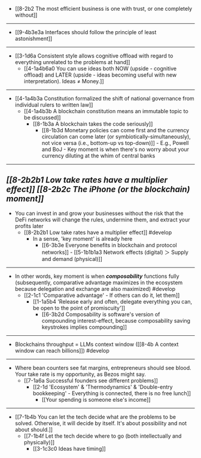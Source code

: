 - [[8-2b2 The most efficient business is one with trust, or one completely without]]
---
- [[9-4b3e3a Interfaces should follow the principle of least astonishment]]
---
- [[3-1d6a Consistent style allows cognitive offload with regard to everything unrelated to the problems at hand]]
  - [[4-1a4b6a0 You can use ideas both NOW (upside - cognitive offload) and LATER (upside - ideas becoming useful with new interpretation). Ideas ≠ Money.]]
---
- [[4-1a4b3a Constitution formalized the shift of national governance from individual rulers to written law]]
  - [[4-1a4b3b A blockchain constitution means an immutable topic to be discussed]]
    - [[8-1b3a A blockchain takes the code seriously]]
      - [[8-1b3d Monetary policies can come first and the currency circulation can come later (or symbiotically-simultaneously), not vice versa (i.e., bottom-up vs top-down)]]
				- E.g., Powell and BoJ
					- Key moment is when there's no worry about your currency diluting at the whim of central banks
---
***[[8-2b2b1 Low take rates have a multiplier effect]]***
***[[8-2b2c The iPhone (or the blockchain) moment]]***
---
- You can invest in and grow your businesses without the risk that the DeFi networks will change the rules, undermine them, and extract your profits later
  - [[8-2b2b1 Low take rates have a multiplier effect]] #develop 
    - In a sense, 'key moment' is already here
      - [[6-3b3e Everyone benefits in blockchain and protocol networks]]
				- [[5-1b1b1a3 Network effects (digital) ＞ Supply and demand (physical)]]
---
- In other words, key moment is when ***composability*** functions fully (subsequently, comparative advantage maximizes in the ecosystem because delegation and exchange are also maximized) #develop 
  - [[2-1c1 'Comparative advantage' - If others can do it, let them]]
    - [[1-1a5b4 'Release early and often, delegate everything you can, be open to the point of promiscuity']]
      - [[6-3b2d Composability is software's version of compounding interest-effect, because composability saving keystrokes implies compounding]]
---
- Blockchains throughput = LLMs context window ([[8-4b A context window can reach billions]]) #develop 
---
- Where bean counters see fat margins, entrepreneurs should see blood. Your take rate is my opportunity, as Bezos might say.
  - [[7-1a6a Successful founders see different problems]]
    - [[2-1d 'Ecosystem' & 'Thermodynamics' & 'Double-entry bookkeeping' - Everything is connected, there is no free lunch]]
      - [[Your spending is someone else's income]]
---
- [[7-1b4b You can let the tech decide what are the problems to be solved. Otherwise, it will decide by itself. It's about possibility and not about should.]]
  - [[7-1b4f Let the tech decide where to go (both intellectually and physically)]]
    - [[3-1c3c0 Ideas have timing]]